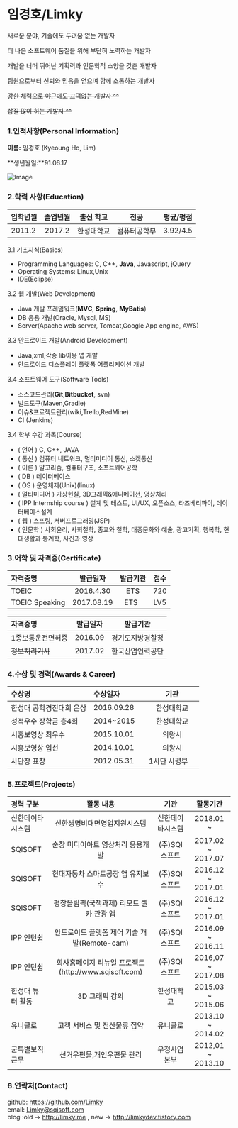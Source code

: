 # 임경호/Limky

새로운 분야, 기술에도 두려움 없는 개발자

더 나은 소프트웨어 품질을 위해 부단히 노력하는 개발자  

개발을 너머 뛰어난 기획력과 인문학적 소양을 갖춘 개발자   

팀원으로부터 신뢰와 믿음을 얻으며 함께 소통하는 개발자  

~~강한 체력으로 야근에도 끄덕없는 개발자 ^^~~

~~삽질 많이 하는 개발자 ^^~~

### 1.인적사항(Personal Information)  

  **이름:** 임경호 (Kyeoung Ho, Lim)
  
  **생년월일:**91.06.17  

  ![Image](https://scontent-icn1-1.xx.fbcdn.net/v/t1.0-9/13133331_159272791137480_2076198251917202711_n.jpg?oh=c5f4f142980ebec3ef856afa9a919afe&oe=5946CDBF)
  
### 2.학력 사항(Education)  

| 입학년월 | 졸업년월 | 출신 학교 |전공 | 평균/평점 | 
| :---         |     :---:      |        :---:   |    :---:      | :---:       |  
| 2011.2 | 2017.2 | 한성대학교   |컴퓨터공학부 | 3.92/4.5 |

<!--### 3. 보유기술(Technical Skills)-->

3.1  기초지식(Basics)
* Programming Languages: C, C++, __Java__, Javascript, jQuery
* Operating Systems: Linux,Unix
* IDE(Eclipse)

3.2 웹 개발(Web Development)
* Java 개발 프레임워크(__MVC__, __Spring__, __MyBatis__)
* DB 응용 개발(Oracle, Mysql, MS)
* Server(Apache web server, Tomcat,Google App engine, AWS)

3.3 안드로이드 개발(Android Development)
* Java,xml,각종 lib이용 앱 개발
* 안드로이드 디스플레이 플랫폼 어플리케이션 개발

3.4 소프트웨어 도구(Software Tools)
* 소스코드관리(__Git__,__Bitbucket__, svn)
* 빌드도구(Maven,Gradle)
* 이슈&프로젝트관리(wiki,Trello,RedMine)
* CI (Jenkins)

3.4 학부 수강 과목(Course)
* ( 언어 ) C, C++, JAVA
* ( 통신 ) 컴퓨터 네트워크, 멀티미디어 통신, 소켓통신 
* ( 이론 ) 알고리즘, 컴퓨터구조, 소프트웨어공학 
* ( DB ) 데이터베이스
* ( OS ) 운영체제(Unix)(linux)
* ( 멀티미디어 ) 가상현실, 3D그래픽&애니메이션, 영상처리
* ( IPP Internship course ) 설계 및 테스트, UI/UX, 오픈소스, 라즈베리파이, 데이터베이스설계
* ( 웹 ) 스프링, 서버프로그래밍(JSP)
* ( 인문학 ) 사회윤리, 사회철학, 종교와 철학, 대중문화와 예술, 광고기획, 행복학, 현대생활과 통계학, 사진과 영상  


### 3.어학 및 자격증(Certificate)

| 자격증명 | 발급일자  | 발급기관| 점수 | 
| :---         |     :---:      |     :---:   |   :---:   |  
| TOEIC | 2016.4.30 | ETS   | 720  |
|  TOEIC Speaking | 2017.08.19 | ETS   | LV5 |

 
| 자격증명 | 발급일자  | 발급기관|
| :---         |     :---:      |     :---:   |  
| 1종보통운전면허증 | 2016.09 | 경기도지방경찰청 | 
| ~~정보처리기사~~ | 2017.02 | 한국산업인력공단 | 

### 4.수상 및 경력(Awards & Career)

| 수상명 | 수상일자 | 기관 |
| :---         |     :---      |         :---:    |
| 한성대 공학경진대회 은상  |2016.09.28      | 한성대학교   |
| 성적우수 장학금 총4회  |2014~2015    | 한성대학교   |
| 시홍보영상 최우수     |2015.10.01      | 의왕시 |
| 시홍보영상 입선  |2014.10.01    | 의왕시 |
| 사단장 표창     |2012.05.31     | 1사단 사령부     |

### 5.프로젝트(Projects)

| 경력 구분 | 활동 내용 | 기관 |활동기간 |
| :---         |     :---:      |        :---:   |    :---:      |
| 신한데이타시스템|신한생명비대면영업지원시스템|신한데이타시스템|2018.01 ~|
| SQISOFT | 순창 미디어아트 영상처리 응용개발| (주)SQI소프트|2017.02 ~ 2017.07|
| SQISOFT | 현대자동차 스마트공장 앱 유지보수| (주)SQI소프트|2016.12 ~ 2017.01|
| SQISOFT | 평창올림픽(국책과제) 리모트 셀카 관광 앱 | (주)SQI소프트 |2016.12 ~ 2017.01  |
| IPP 인턴쉽 | 안드로이드 플랫폼 제어 기술 개발(Remote-cam) | (주)SQI소프트 |2016.09 ~ 2016.11  |
| IPP 인턴쉽 | 회사홈페이지 리뉴얼 프로젝트(http://www.sqisoft.com)  | (주)SQI소프트   |2016,07 ~ 2017.08  |
| 한성대 튜터 활동 | 3D 그래픽 강의  | 한성대학교     |2015.03 ~ 2015.06  |
| 유니클로 | 고객 서비스 및 전산물류 집약    | 유니클로     |2013.10 ~ 2014.02  |
| 군특별보직근무| 선거우편물,개인우편물 관리 | 우정사업본부   |2012,01 ~ 2013.10  |

### 6.연락처(Contact)
github: https://github.com/Limky  
email: Limky@sqisoft.com  
blog :old -> http://limky.me , new -> http://limkydev.tistory.com

<!--
server side requirement (back-end):
linux + web server(Apache, Nginx) + web application server(tomcat) + db server(mysql)

client side requirement (front-end):
android, ios , html5/css/javascript 

github
-->


